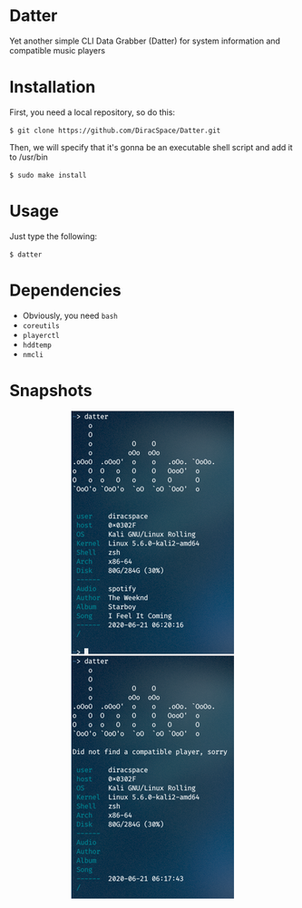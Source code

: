# Datter
Yet another simple CLI Data Grabber (Datter) for system information and compatible music players

# Installation
First, you need a local repository, so do this:

`$ git clone https://github.com/DiracSpace/Datter.git`

Then, we will specify that it's gonna be an executable shell script and add it to /usr/bin

`$ sudo make install`

# Usage
Just type the following:

`$ datter`

# Dependencies
* Obviously, you need `bash`
* `coreutils`
* `playerctl`
* `hddtemp`
* `nmcli`

# Snapshots
<p align="center">
  <img src="https://github.com/DiracSpace/Datter/blob/master/screenshots/datterCompatible.png">
  <img src="https://github.com/DiracSpace/Datter/blob/master/screenshots/datterCompatibleNotFound.png">
</p>
